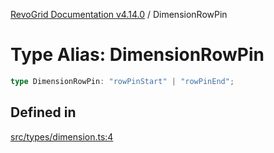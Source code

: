 [RevoGrid Documentation v4.14.0](README.md) / DimensionRowPin

# Type Alias: DimensionRowPin

```ts
type DimensionRowPin: "rowPinStart" | "rowPinEnd";
```

## Defined in

[src/types/dimension.ts:4](https://github.com/revolist/revogrid/blob/2b1eda543a592a83efe8431f6a1b419eb9a6f193/src/types/dimension.ts#L4)
